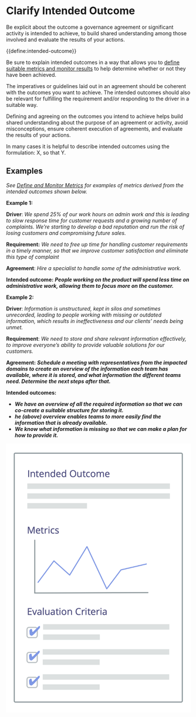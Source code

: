 # Clarify Intended Outcome

<summary>
Be explicit about the outcome a governance agreement or significant activity is intended to achieve, to build shared understanding among those involved and evaluate the results of your actions.
</summary>


{{define:intended-outcome}}

Be sure to explain intended outcomes in a way that allows you to [define suitable metrics and monitor results](section:define-and-monitor-metrics) to help determine whether or not they have been achieved. 

The imperatives or guidelines laid out in an agreement should be coherent with the outcomes you want to achieve. The intended outcomes should also be relevant for fulfilling the requirement and/or responding to the driver in a suitable way.

Defining and agreeing on the outcomes you intend to achieve helps build shared understanding about the purpose of an agreement or activity, avoid misconceptions, ensure coherent execution of agreements, and evaluate the results of your actions. 

In many cases it is helpful to describe intended outcomes using the formulation: X, so that Y.


## Examples

_See [Define and Monitor Metrics](section:define-and-monitor-metrics) for examples of metrics derived from the intended outcomes shown below._

**Example 1:**

**Driver**: _We spend 25% of our work hours on admin work and this is leading to slow response time for customer requests and a growing number of complaints. We’re starting to develop a bad reputation and run the risk of losing customers and compromising future sales._

**Requirement:** _We need to free up time for handling customer requirements in a timely manner, so that we improve customer satisfaction and eliminate this type of complaint_

**Agreement**: _Hire a specialist to handle some of the administrative work._

**Intended outcome:** ***People working on the product will spend less time on administrative work, allowing them to focus more on the customer.***

**Example 2:**

**Driver**: _Information is unstructured, kept in silos and sometimes unrecorded, leading to people working with missing or outdated information, which results in ineffectiveness and our clients’ needs being unmet._

**Requirement**: _We need to store and share relevant information effectively, to improve everyone’s ability to provide valuable solutions for our customers._

**Agreement:** ***Schedule a meeting with representatives from the impacted domains to create an overview of the information each team has available, where it is stored, and what information the different teams need. Determine the next steps after that.***

**Intended outcomes:**

-   ***We have an overview of all the required information so that we can co-create a suitable structure for storing it.***
-   ***he (above) overview enables teams to more easily find the information that is already available.***
-   ***We know what information is missing so that we can make a plan for how to provide it.***



![Intended Outcome, and Evaluation Criteria](img/templates/outcome-and-criteria.png)

